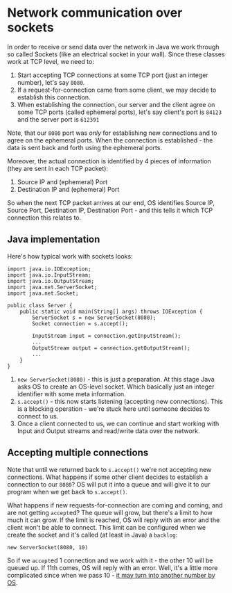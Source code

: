 # Network communication over sockets

In order to receive or send data over the network in Java we work through so called Sockets (like an electrical socket in your wall). Since these classes work at TCP level, we need to:

1. Start accepting TCP connections at some TCP port (just an integer number), let's say `8080`.
2. If a request-for-connection came from some client, we may decide to establish this connection.
3. When establishing the connection, our server and the client agree on some TCP ports (called ephemeral ports), let's say client's port is `84123` and the server port is `612391`

Note, that our `8080` port was _only_ for establishing new connections and to agree on the ephemeral ports. When the connection is established - the data is sent back and forth using the ephemeral ports.

Moreover, the actual connection is identified by 4 pieces of information (they are sent in each TCP packet):

1. Source IP and (ephemeral) Port
2. Destination IP and (ephemeral) Port

So when the next TCP packet arrives at our end, OS identifies Source IP, Source Port, Destination IP, Destination Port - and this tells it which TCP connection this relates to.

## Java implementation

Here's how typical work with sockets looks:

```
import java.io.IOException;
import java.io.InputStream;
import java.io.OutputStream;
import java.net.ServerSocket;
import java.net.Socket;

public class Server {
    public static void main(String[] args) throws IOException {
        ServerSocket s = new ServerSocket(8080);
        Socket connection = s.accept(); 
        
        InputStream input = connection.getInputStream();
        ...
        OutputStream output = connection.getOutputStream();
        ...
    }
}
```

1. `new ServerSocket(8080)` - this is just a preparation. At this stage Java asks OS to create an OS-level socket. Which basically just an integer identifier with some meta information.
2. `s.accept()` - this now starts listening (accepting new connections). This is a blocking operation - we're stuck here until someone decides to connect to us.
3. Once a client connected to us, we can continue and start working with Input and Output streams and read/write data over the network.

## Accepting multiple connections

Note that until we returned back to `s.accept()` we're not accepting new connections. What happens if some other client decides to establish a connection to our `8080`? OS will put it into a queue and will give it to our program when we get back to `s.accept()`.

What happens if new requests-for-connection are coming and coming, and are not getting `accept`ed? The queue will grow, but there's a limit to how much it can grow. If the limit is reached, OS will reply with an error and the client won't be able to connect. This limit can be configured when we create the socket and it's called (at least in Java) a `backlog`:

```
new ServerSocket(8080, 10)
```

So if we `accept`ed 1 connection and we work with it - the other 10 will be queued up. If 11th comes, OS will reply with an error. Well, it's a little more complicated since when we pass 10 - [it may turn into another number by OS](https://notes.shichao.io/unp/ch4/#listen-function).